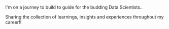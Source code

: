   I'm on a journey to build to guide for the budding Data Scientists..

Sharing the collection of learnings, insights and experiences throughout my career!! 

